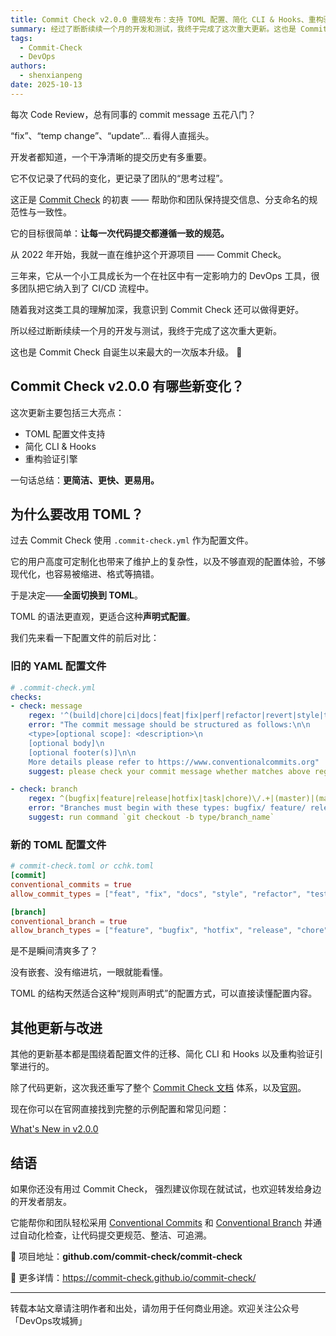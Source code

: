 ```yaml
---
title: Commit Check v2.0.0 重磅发布：支持 TOML 配置、简化 CLI & Hooks、重构验证引擎！
summary: 经过了断断续续一个月的开发和测试，我终于完成了这次重大更新。这也是 Commit Check 迎来了自诞生以来最大的一次更新。
tags:
  - Commit-Check
  - DevOps
authors: 
  - shenxianpeng
date: 2025-10-13
---
```


每次 Code Review，总有同事的 commit message 五花八门？

“fix”、“temp change”、“update”… 看得人直摇头。

开发者都知道，一个干净清晰的提交历史有多重要。

它不仅记录了代码的变化，更记录了团队的“思考过程”。

这正是 [Commit Check](https://github.com/commit-check) 的初衷 —— 帮助你和团队保持提交信息、分支命名的规范性与一致性。

它的目标很简单：**让每一次代码提交都遵循一致的规范。**

从 2022 年开始，我就一直在维护这个开源项目 —— Commit Check。

三年来，它从一个小工具成长为一个在社区中有一定影响力的 DevOps 工具，很多团队把它纳入到了 CI/CD 流程中。

随着我对这类工具的理解加深，我意识到 Commit Check 还可以做得更好。

所以经过断断续续一个月的开发与测试，我终于完成了这次重大更新。

这也是 Commit Check 自诞生以来最大的一次版本升级。 🎉

## Commit Check v2.0.0 有哪些新变化？

这次更新主要包括三大亮点：

* TOML 配置文件支持
* 简化 CLI & Hooks
* 重构验证引擎

一句话总结：**更简洁、更快、更易用。**

## 为什么要改用 TOML？

过去 Commit Check 使用 `.commit-check.yml` 作为配置文件。

它的用户高度可定制化也带来了维护上的复杂性，以及不够直观的配置体验，不够现代化，也容易被缩进、格式等搞错。

于是决定——**全面切换到 TOML**。

TOML 的语法更直观，更适合这种**声明式配置**。

我们先来看一下配置文件的前后对比：

### 旧的 YAML 配置文件

```yaml
# .commit-check.yml
checks:
- check: message
    regex: '^(build|chore|ci|docs|feat|fix|perf|refactor|revert|style|test){1}(\([\w\-\.]+\))?(!)?: ([\w ])+([\s\S]*)|(Merge).*|(fixup!.*)'
    error: "The commit message should be structured as follows:\n\n
    <type>[optional scope]: <description>\n
    [optional body]\n
    [optional footer(s)]\n\n
    More details please refer to https://www.conventionalcommits.org"
    suggest: please check your commit message whether matches above regex

- check: branch
    regex: ^(bugfix|feature|release|hotfix|task|chore)\/.+|(master)|(main)|(HEAD)|(PR-.+)
    error: "Branches must begin with these types: bugfix/ feature/ release/ hotfix/ task/ chore/"
    suggest: run command `git checkout -b type/branch_name`
```

### 新的 TOML 配置文件

```toml
# commit-check.toml or cchk.toml
[commit]
conventional_commits = true
allow_commit_types = ["feat", "fix", "docs", "style", "refactor", "test", "chore", "ci"]

[branch]
conventional_branch = true
allow_branch_types = ["feature", "bugfix", "hotfix", "release", "chore", "feat", "fix"]
```

是不是瞬间清爽多了？

没有嵌套、没有缩进坑，一眼就能看懂。

TOML 的结构天然适合这种“规则声明式”的配置方式，可以直接读懂配置内容。

## 其他更新与改进

其他的更新基本都是围绕着配置文件的迁移、简化 CLI 和 Hooks 以及重构验证引擎进行的。

除了代码更新，这次我还重写了整个 [Commit Check 文档](https://commit-check.github.io/commit-check/) 体系，以及[官网](https://commit-check.github.io)。

现在你可以在官网直接找到完整的示例配置和常见问题：

[What's New in v2.0.0](https://commit-check.github.io/commit-check/what-is-new.html)

## 结语

如果你还没有用过 Commit Check，
强烈建议你现在就试试，也欢迎转发给身边的开发者朋友。

它能帮你和团队轻松采用 [Conventional Commits](https://www.conventionalcommits.org) 和 [Conventional Branch](https://conventional-branch.github.io) 并通过自动化检查，让代码提交更规范、整洁、可追溯。

📍 项目地址：**github.com/commit-check/commit-check**

📄 更多详情：https://commit-check.github.io/commit-check/

---

转载本站文章请注明作者和出处，请勿用于任何商业用途。欢迎关注公众号「DevOps攻城狮」
